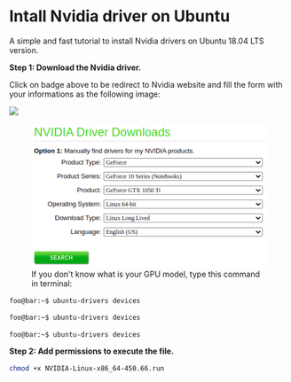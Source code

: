 # Intall Nvidia driver on Ubuntu 

A simple and fast tutorial to install Nvidia drivers on Ubuntu 18.04 LTS version.

**Step 1: Download the Nvidia driver.**

Click on badge above to be redirect to Nvidia website and fill the form with your informations as the following image:

[<img src="https://images.bjorn3d.com/Material/revimages/video/Nvidia_GTX680/NV_GF_GTX_preferred_badge_FOR_WEB_ONLY.png" width="150" />](https://www.nvidia.com/Download/index.aspx)

<figure>
  <img src="/img/nvidia_driver_screenshot.png" alt="Caption text">
  <figcaption>If you don't know what is your GPU model, type this command in terminal: </figcaption>
</figure>

```shell
foo@bar:~$ ubuntu-drivers devices
```

```sh
foo@bar:~$ ubuntu-drivers devices
```

```console
foo@bar:~$ ubuntu-drivers devices
```

**Step 2: Add permissions to execute the file.**

```sh
chmod +x NVIDIA-Linux-x86_64-450.66.run
```
